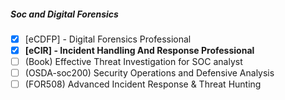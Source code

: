 ##### Soc and Digital Forensics

- [x] [eCDFP] - Digital Forensics Professional
- [x] **[eCIR] - Incident Handling And Response Professional**
- [ ] (Book) Effective Threat Investigation for SOC analyst 
- [ ] (OSDA-soc200) Security Operations and Defensive Analysis  
- [ ] (FOR508) Advanced Incident Response & Threat Hunting

